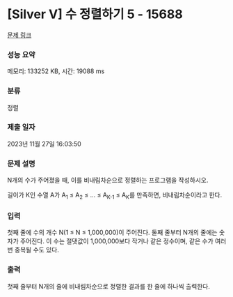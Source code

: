 # [Silver V] 수 정렬하기 5 - 15688 

[문제 링크](https://www.acmicpc.net/problem/15688) 

### 성능 요약

메모리: 133252 KB, 시간: 19088 ms

### 분류

정렬

### 제출 일자

2023년 11월 27일 16:03:50

### 문제 설명

<p style="user-select: auto;">N개의 수가 주어졌을 때, 이를 비내림차순으로 정렬하는 프로그램을 작성하시오.</p>

<p style="user-select: auto;">길이가 K인 수열 A가 A<sub style="user-select: auto;">1</sub> ≤ A<sub style="user-select: auto;">2</sub> ≤ ... ≤ A<sub style="user-select: auto;">K-1</sub> ≤ A<sub style="user-select: auto;">K</sub>를 만족하면, 비내림차순이라고 한다.</p>

### 입력 

 <p style="user-select: auto;">첫째 줄에 수의 개수 N(1 ≤ N ≤ 1,000,000)이 주어진다. 둘째 줄부터 N개의 줄에는 숫자가 주어진다. 이 수는 절댓값이 1,000,000보다 작거나 같은 정수이며, 같은 수가 여러 번 중복될 수도 있다.</p>

### 출력 

 <p style="user-select: auto;">첫째 줄부터 N개의 줄에 비내림차순으로 정렬한 결과를 한 줄에 하나씩 출력한다.</p>

